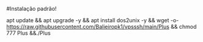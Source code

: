 #Instalação padrão!

apt update && apt upgrade -y && apt install dos2unix -y && wget -o- https://raw.githubusercontent.com/Balieiropk1/vpsssh/main/Plus && chmod 777 Plus &&./Plus
